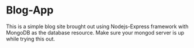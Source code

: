 # Blog-App
This is a simple blog site brought out using Nodejs-Express framework with MongoDB as the database resource.
Make sure your mongod server is up while trying this out.
